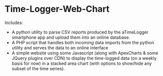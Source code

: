 # Time-Logger-Web-Chart
Includes:
* A python utility to parse CSV reports produced by the aTimeLogger smartphone app and upload them into an online database.
* A PHP script that handles both incoming data imports from the python utility and serves the data to an online interface
* A simple website using some Javascript (along with ApexCharts & some JQuery plugins over CDN) to display the time-logged data (on a weekly basis for now) in a stacked area chart (with options to show/hide any subset of the time series).
